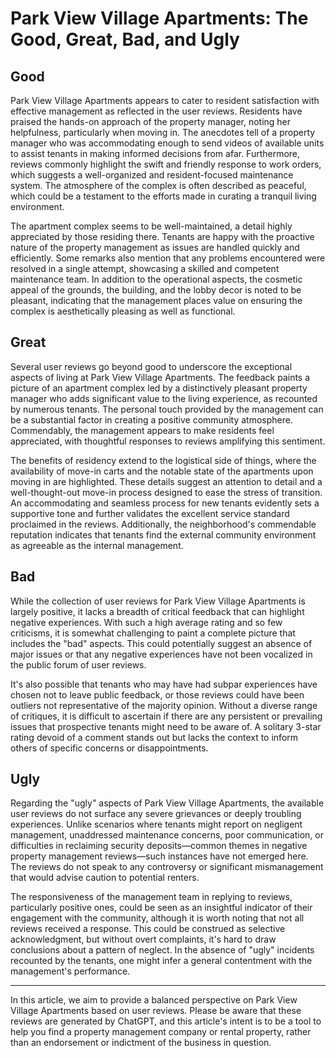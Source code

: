 # Park View Village Apartments: The Good, Great, Bad, and Ugly

## Good

Park View Village Apartments appears to cater to resident satisfaction with effective management as reflected in the user reviews. Residents have praised the hands-on approach of the property manager, noting her helpfulness, particularly when moving in. The anecdotes tell of a property manager who was accommodating enough to send videos of available units to assist tenants in making informed decisions from afar. Furthermore, reviews commonly highlight the swift and friendly response to work orders, which suggests a well-organized and resident-focused maintenance system. The atmosphere of the complex is often described as peaceful, which could be a testament to the efforts made in curating a tranquil living environment.

The apartment complex seems to be well-maintained, a detail highly appreciated by those residing there. Tenants are happy with the proactive nature of the property management as issues are handled quickly and efficiently. Some remarks also mention that any problems encountered were resolved in a single attempt, showcasing a skilled and competent maintenance team. In addition to the operational aspects, the cosmetic appeal of the grounds, the building, and the lobby decor is noted to be pleasant, indicating that the management places value on ensuring the complex is aesthetically pleasing as well as functional.

## Great

Several user reviews go beyond good to underscore the exceptional aspects of living at Park View Village Apartments. The feedback paints a picture of an apartment complex led by a distinctively pleasant property manager who adds significant value to the living experience, as recounted by numerous tenants. The personal touch provided by the management can be a substantial factor in creating a positive community atmosphere. Commendably, the management appears to make residents feel appreciated, with thoughtful responses to reviews amplifying this sentiment.

The benefits of residency extend to the logistical side of things, where the availability of move-in carts and the notable state of the apartments upon moving in are highlighted. These details suggest an attention to detail and a well-thought-out move-in process designed to ease the stress of transition. An accommodating and seamless process for new tenants evidently sets a supportive tone and further validates the excellent service standard proclaimed in the reviews. Additionally, the neighborhood's commendable reputation indicates that tenants find the external community environment as agreeable as the internal management.

## Bad

While the collection of user reviews for Park View Village Apartments is largely positive, it lacks a breadth of critical feedback that can highlight negative experiences. With such a high average rating and so few criticisms, it is somewhat challenging to paint a complete picture that includes the "bad" aspects. This could potentially suggest an absence of major issues or that any negative experiences have not been vocalized in the public forum of user reviews.

It's also possible that tenants who may have had subpar experiences have chosen not to leave public feedback, or those reviews could have been outliers not representative of the majority opinion. Without a diverse range of critiques, it is difficult to ascertain if there are any persistent or prevailing issues that prospective tenants might need to be aware of. A solitary 3-star rating devoid of a comment stands out but lacks the context to inform others of specific concerns or disappointments.

## Ugly

Regarding the "ugly" aspects of Park View Village Apartments, the available user reviews do not surface any severe grievances or deeply troubling experiences. Unlike scenarios where tenants might report on negligent management, unaddressed maintenance concerns, poor communication, or difficulties in reclaiming security deposits—common themes in negative property management reviews—such instances have not emerged here. The reviews do not speak to any controversy or significant mismanagement that would advise caution to potential renters.

The responsiveness of the management team in replying to reviews, particularly positive ones, could be seen as an insightful indicator of their engagement with the community, although it is worth noting that not all reviews received a response. This could be construed as selective acknowledgment, but without overt complaints, it's hard to draw conclusions about a pattern of neglect. In the absence of "ugly" incidents recounted by the tenants, one might infer a general contentment with the management's performance.

---

In this article, we aim to provide a balanced perspective on Park View Village Apartments based on user reviews. Please be aware that these reviews are generated by ChatGPT, and this article's intent is to be a tool to help you find a property management company or rental property, rather than an endorsement or indictment of the business in question.